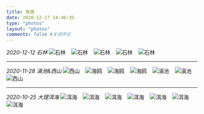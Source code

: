 ```yaml
---
title: 旅游
date: 2020-12-17 14:46:35
type: "photos"
layout: "photos"
comments: false #关闭评论
---
```

*2020-12-12 石林*
![石林](/img/travel/石林/IMG_20201212_133319.jpg)
&ensp;
![石林](/img/travel/石林/IMG_20201212_142216.jpg)
&ensp;
![石林](/img/travel/石林/IMG_20201212_142237.jpg)
&ensp;
![石林](/img/travel/石林/IMG_20201212_145957.jpg)
&ensp;
![石林](/img/travel/石林/IMG_20201212_140858.jpg)
&ensp;
***
*2020-11-28 滇池&西山*
![西山](/img/travel/滇池西山/IMG_20201128_143706.jpg)
&ensp;
![海鸥](/img/travel/滇池西山/IMG_20201128_114851.jpg)
&ensp;
![海鸥](/img/travel/滇池西山/IMG_20201128_114600.jpg)
&ensp;
![海鸥](/img/travel/滇池西山/IMG_20201128_114552.jpg)
&ensp;
![滇池](/img/travel/滇池西山/IMG_20201128_152337.jpg)
&ensp;
![滇池](/img/travel/滇池西山/IMG_20201128_162629.jpg)
&ensp;
![西山](/img/travel/滇池西山/IMG_20201128_151716.jpg)
&ensp;
***
*2020-10-25 大理洱海*
![洱海](/img/travel/大理洱海/IMG_20201025_094000.jpg)
&ensp;
![洱海](/img/travel/大理洱海/IMG_20201025_105010.jpg)
&ensp;
![洱海](/img/travel/大理洱海/IMG_20201025_105325.jpg)
&ensp;
![洱海](/img/travel/大理洱海/IMG_20201025_131231.jpg)
&ensp;
![洱海](/img/travel/大理洱海/IMG_20201025_133933.jpg)
&ensp;
![洱海](/img/travel/大理洱海/IMG_20201025_134255.jpg)
&ensp;
![洱海](/img/travel/大理洱海/IMG_20201025_170817.jpg)
&ensp;



